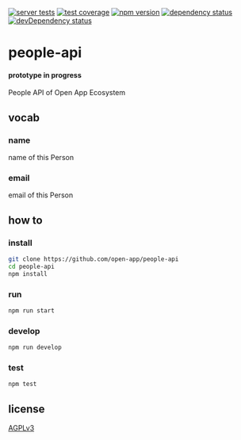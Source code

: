 [![server tests](https://travis-ci.org/open-app/people-api.png)](https://travis-ci.org/open-app/people-api)
[![test coverage](https://coveralls.io/repos/open-app/people-api/badge.png)](https://coveralls.io/r/open-app/people-api)
[![npm version](https://badge.fury.io/js/open-app-people-api.png)](https://npmjs.org/package/open-app-people-api)
[![dependency status](https://david-dm.org/open-app/people-api.png)](https://david-dm.org/open-app/people-api)
[![devDependency status](https://david-dm.org/open-app/people-api/dev-status.png)](https://david-dm.org/open-app/people-api#info=devDependencies)

# people-api

#### prototype in progress

People API of Open App Ecosystem

## vocab

### name

name of this Person

### email

email of this Person

## how to

### install

```bash
git clone https://github.com/open-app/people-api
cd people-api
npm install
```

### run

```bash
npm run start
```

### develop

```bash
npm run develop
```

### test

```bash
npm test
```

## license

[AGPLv3](LICENSE)
